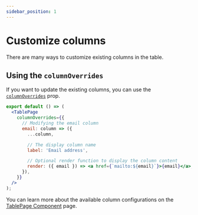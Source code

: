 ```yaml
---
sidebar_position: 1
---
```


# Customize columns

There are many ways to customize existing columns in the table.

## Using the `columnOverrides`

If you want to update the existing columns, you can use the [`columnOverrides`](/table/table-page-component#columnoverrides) prop.  

```jsx title="Example of modifying email column"
export default () => (
  <TablePage
    columnOverrides={{
      // Modifying the email column
      email: column => ({
        ...column,

        // The display column name
        label: 'Email address',

        // Optional render function to display the column content
        render: ({ email }) => <a href={`mailto:${email}`}>{email}</a>,
      }),
    }}
  />
);
```

You can learn more about the available column configurations on the [TablePage Component](/table/table-page-component#columns-1) page.
